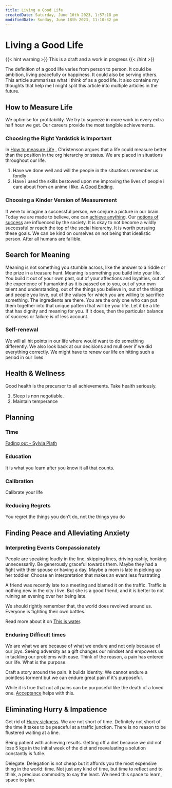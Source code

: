 ```yaml
---
title: Living a Good Life
createdDate: Saturday, June 10th 2023, 1:57:18 pm
modifiedDate: Sunday, June 18th 2023, 11:10:32 pm
---
```


# Living a Good Life

{{< hint warning >}}
	This is a draft and a work in progress
{{< /hint >}}

The definition of a good life varies from person to person.
It could be ambition, living peacefully or happiness. It could also be serving others.
This article summarises what i think of as a good life. It also contains my thoughts that help me
I might split this article into multiple articles in the future.

## How to Measure Life

We optimise for profitability. We try to squeeze in more work in every extra half hour we get. Our careers provide the most tangible achievements.

### Choosing the Right Yardstick is Important

In [How to measure Life](Living/How-to-measure-Life.md) , Christenson argues that a life could measure better than the position in the org hierarchy or status. We are placed in situations throughout our life.

1. Have we done well and will the people in the situations remember us fondly
2. Have i used the skills bestowed upon me improving the lives of people i care about from an anime i like. [A Good Ending](Bytes/Links-Repository.md#Good%20Death%20).

### Choosing a Kinder Version of Measurement

If were to imagine a successful person, we conjure a picture in our brain. Today we are made to believe, one can [achieve anything](Success/Kinder-Version-of-Success.md#Achievement%20and%20Expectation%20). Our [notions of success](Success/Kinder-Version-of-Success.md#Our%20notions%20of%20success%20) are
influenced by the society. It is okay to not become a wildly successful or reach the top of the social hierarchy. It is worth pursuing these goals.
We can be kind on ourselves on not being that idealistic person. After all humans are fallible.

## Search for Meaning

Meaning is not something you stumble across, like the answer to a riddle or the prize in a treasure hunt. Meaning is something you build into your life. You build it out of your own past, out of your affections and loyalties, out of the experience of humankind as it is passed on to you, out of your own talent and understanding, out of the things you believe in, out of the things and people you love, out of the values for which you are willing to sacrifice something. The ingredients are there. You are the only one who can put them together into that unique pattern that will be your life. Let it be a life that has dignity and meaning for you. If it does, then the particular balance of success or failure is of less account.

### Self-renewal

We will all hit points in our life where would want to do something differently. We also look back at our decisions and mull over if we did everything correctly.
We might have to renew our life on hitting such a period in our lives

## Health & Wellness

Good health is the precursor to all achievements. Take health seriously.

1. Sleep is non negotiable.
2. Maintain temperance

## Planning

### Time

[Fading out - Sylvia Plath](Bytes/Fading-out-Sylvia-Plath.md)

### Education

It is what you learn after you know it all that counts.

### Calibration

Calibrate your life

### Reducing Regrets

You regret the things you don’t do, not the things you do

## Finding Peace and Alleviating Anxiety

### Interpreting Events Compassionately

People are speaking loudly in the line, skipping lines, driving rashly, honking unnecessarily. Be generously graceful towards them.
Maybe they had a fight with their spouse or having a day. Maybe a mom is late in picking up her toddler.
Choose an interpretation that makes an event less frustrating.

A friend was recently late to a meeting and blamed it on the traffic. Traffic is nothing new in the city i live. But she is a good friend, and it is better to not ruining an evening over her being late.

We should rightly remember that, the world does revolved around us. Everyone is fighting their own battles.

Read more about it on [This is water](https://fs.blog/david-foster-wallace-this-is-water/).

### Enduring Difficult times

We are what we are because of what we endure and not only because of our joys.
Seeing adversity as a gift changes our mindset and empowers us in tackling our problems with ease.
Think of the reason, a pain has entered our life. What is the purpose.

Craft a story around the pain. It builds identity.
We cannot endure a pointless torment but we can endure great pain if it's purposeful.

While it is true that not all pains can be purposeful like the death of a loved one.
[Acceptance](Mental-Wellness/Acceptance.md) helps with this.

## Eliminating Hurry & Impatience

Get rid of [Hurry sickness](Living/Giving-Up-Hurry.md#Hurry%20Sickness). We are not short of time. Definitely not short of the time it takes to be peaceful at a traffic junction. There is no reason to be flustered waiting at a line.

Being patient with achieving results. Getting off a diet because we did not lose 5 kgs in the initial week of the diet and reevaluating a solution constantly is futile.

Delegate. Delegation is not cheap but it affords you the most expensive thing in the world: time. Not just any kind of time, but time to reflect and to think, a precious commodity to say the least. We need this space to learn, space to plan.
